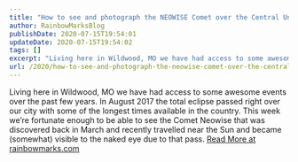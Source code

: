 ```yaml
---
title: "How to see and photograph the NEOWISE Comet over the Central United States"
author: RainbowMarksBlog
publishDate: 2020-07-15T19:54:01
updateDate: 2020-07-15T19:54:02
tags: []
excerpt: "Living here in Wildwood, MO we have had access to some awesome events over the past few years. In August 2017 the total eclipse passed right over our city with some of the longest times available in the country. This week we’re fortunate enough to be able to see the Comet Neowise that was discovered back in March and recently travelled near the Sun and became (somewhat) visible to the naked eye due to that pass."
url: /2020/how-to-see-and-photograph-the-neowise-comet-over-the-central-united-states  # Use the generated URL with year
---
```

Living here in Wildwood, MO we have had access to some awesome events over the past few years. In August 2017 the total eclipse passed right over our city with some of the longest times available in the country. This week we’re fortunate enough to be able to see the Comet Neowise that was discovered back in March and recently travelled near the Sun and became (somewhat) visible to the naked eye due to that pass. <a href="https://rainbowmarks.com/Blog/2020/07/how-to-see-and-photograph-the-neowise-comet">Read More at rainbowmarks.com</a>
